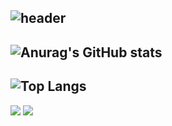 ![header](https://capsule-render.vercel.app/api?type=waving&text=👋+I’m+leeeyubin&color=0:EEFF00,100:a82da8&height=200&section=header)
---
![Anurag's GitHub stats](https://github-readme-stats.vercel.app/api?username=leeeyubin&show_icons=true&theme=radical)
---
![Top Langs](https://github-readme-stats.vercel.app/api/top-langs/?username=leeeyubin&layout=compact&theme=radical)
---
<img src="https://img.shields.io/badge/github-181717?style=for-the-badge&logo=github&logoColor=white">
<img src="https://img.shields.io/badge/JAVA-007396?style=for-the-badge&logo=java&logoColor=white">
